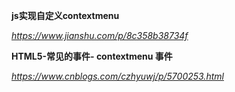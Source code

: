 **js实现自定义contextmenu**

*https://www.jianshu.com/p/8c358b38734f*



**HTML5-常见的事件- contextmenu 事件**

*https://www.cnblogs.com/czhyuwj/p/5700253.html*

